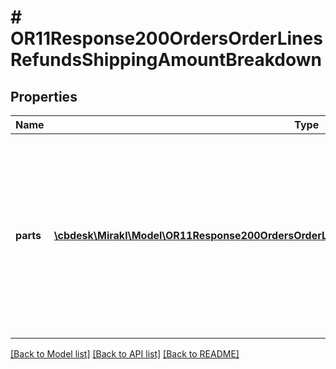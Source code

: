 # # OR11Response200OrdersOrderLinesRefundsShippingAmountBreakdown

## Properties

Name | Type | Description | Notes
------------ | ------------- | ------------- | -------------
**parts** | [**\cbdesk\Mirakl\Model\OR11Response200OrdersOrderLinesRefundsShippingAmountBreakdownParts[]**](OR11Response200OrdersOrderLinesRefundsShippingAmountBreakdownParts.md) | The parts which constitute the total amount. &lt;br/&gt;Each part can have different invoicing rules. The sum of the amount of each part is equal to the total amount. Multiple parts can be returned in tax mode TAX_INCLUDED. | [optional]

[[Back to Model list]](../../README.md#models) [[Back to API list]](../../README.md#endpoints) [[Back to README]](../../README.md)
